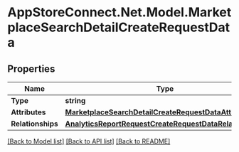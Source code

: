 # AppStoreConnect.Net.Model.MarketplaceSearchDetailCreateRequestData

## Properties

Name | Type | Description | Notes
------------ | ------------- | ------------- | -------------
**Type** | **string** |  | 
**Attributes** | [**MarketplaceSearchDetailCreateRequestDataAttributes**](MarketplaceSearchDetailCreateRequestDataAttributes.md) |  | 
**Relationships** | [**AnalyticsReportRequestCreateRequestDataRelationships**](AnalyticsReportRequestCreateRequestDataRelationships.md) |  | 

[[Back to Model list]](../README.md#documentation-for-models) [[Back to API list]](../README.md#documentation-for-api-endpoints) [[Back to README]](../README.md)

